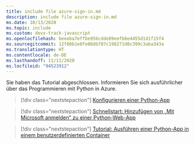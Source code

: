 ```yaml
---
title: include file azure-sign-in.md
description: include file azure-sign-in.md
ms.date: 10/13/2020
ms.topic: include
ms.custom: devx-track-javascript
ms.openlocfilehash: beeeba7effbe956cdde89eefb6e4455d1d1f15f4
ms.sourcegitcommit: 12f80b1e0fe08db707c198271d0c399c3aba343a
ms.translationtype: HT
ms.contentlocale: de-DE
ms.lasthandoff: 11/11/2020
ms.locfileid: "94523912"
---
```

Sie haben das Tutorial abgeschlossen. Informieren Sie sich ausführlicher über das Programmieren mit Python in Azure.

> [!div class="nextstepaction"]
> [Konfigurieren einer Python-App](/azure/app-service/configure-language-python)

> [!div class="nextstepaction"]
> [Schnellstart: Hinzufügen von „Mit Microsoft anmelden“ zu einer Python-Web-App](/azure/active-directory/develop/quickstart-v2-python-webapp)

> [!div class="nextstepaction"]
> [Tutorial: Ausführen einer Python-App in einem benutzerdefinierten Container](/azure/app-service/tutorial-custom-container)
